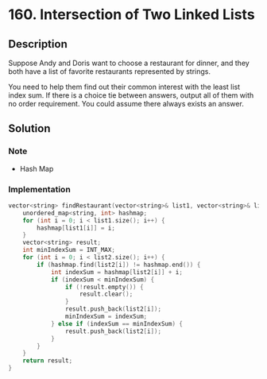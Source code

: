 # 160. Intersection of Two Linked Lists

## Description

Suppose Andy and Doris want to choose a restaurant for dinner, and they both have a list of favorite restaurants represented by strings.

You need to help them find out their common interest with the least list index sum. If there is a choice tie between answers, output all of them with no order requirement. You could assume there always exists an answer.

## Solution

### Note

* Hash Map

### Implementation

```cpp
vector<string> findRestaurant(vector<string>& list1, vector<string>& list2) {
    unordered_map<string, int> hashmap;
    for (int i = 0; i < list1.size(); i++) {
        hashmap[list1[i]] = i;
    }
    vector<string> result;
    int minIndexSum = INT_MAX;
    for (int i = 0; i < list2.size(); i++) {
        if (hashmap.find(list2[i]) != hashmap.end()) {
            int indexSum = hashmap[list2[i]] + i;
            if (indexSum < minIndexSum) {
                if (!result.empty()) {
                    result.clear();
                }
                result.push_back(list2[i]);
                minIndexSum = indexSum;
            } else if (indexSum == minIndexSum) {
                result.push_back(list2[i]);
            }
        }
    }
    return result;
}
```
